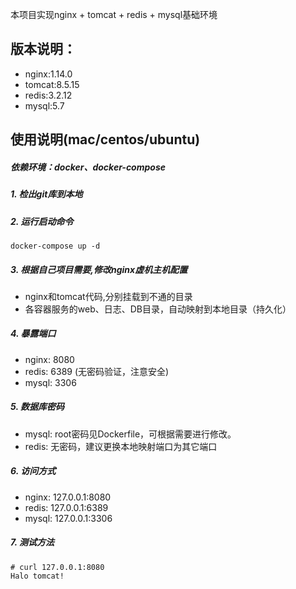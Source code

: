 本项目实现nginx + tomcat + redis + mysql基础环境

## 版本说明：

- nginx:1.14.0
- tomcat:8.5.15
- redis:3.2.12
- mysql:5.7

## 使用说明(mac/centos/ubuntu)

##### 依赖环境：docker、docker-compose


##### 1. 检出git库到本地

##### 2. 运行启动命令
 
``` 
docker-compose up -d
```

##### 3. 根据自己项目需要,修改nginx虚机主机配置

- nginx和tomcat代码,分别挂载到不通的目录
- 各容器服务的web、日志、DB目录，自动映射到本地目录（持久化）

##### 4. 暴露端口
   
- nginx: 8080
- redis: 6389 (无密码验证，注意安全)
- mysql: 3306

##### 5. 数据库密码

- mysql: root密码见Dockerfile，可根据需要进行修改。
- redis: 无密码，建议更换本地映射端口为其它端口

##### 6. 访问方式

- nginx: 127.0.0.1:8080
- redis: 127.0.0.1:6389
- mysql: 127.0.0.1:3306

##### 7. 测试方法

```
# curl 127.0.0.1:8080
Halo tomcat!
```
